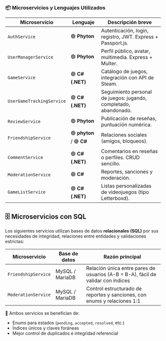 ### 📦 Microservicios y Lenguajes Utilizados

| Microservicio             | Lenguaje        | Descripción breve |
|---------------------------|-----------------|--------------------|
| `AuthService`             | 🟢 **Phyton**   | Autenticación, login, registro, JWT. Express + Passport.js. |
| `UserManagerService`      | 🟢 **Phyton**   | Perfil público, avatar, multimedia. Express + Multer. |
| `GameService`             | 🟣 **C# (.NET)** | Catálogo de juegos, integración con API de Steam. |
| `UserGameTrackingService` | 🟣 **C# (.NET)** | Seguimiento personal de juegos: jugando, completado, abandonado. |
| `ReviewService`           | 🟢 **Phyton**      | Publicación de reseñas, puntuación numérica. |
| `FriendshipService`       | 🟢 **phyton** / 🟣 **C#** | Relaciones sociales (amigos, bloqueos). |
| `CommentService`          | 🟣 **C# (.NET)** | Comentarios en reseñas o perfiles. CRUD sencillo. |
| `ModerationService`       | 🟣 **C#** | Reportes, sanciones y moderación. |
| `GameListService`         | 🟣 **C# (.NET)** | Listas personalizadas de videojuegos (tipo Letterboxd). |

## 🗄️ Microservicios con SQL

Los siguientes servicios utilizan bases de datos **relacionales (SQL)** por sus necesidades de integridad, relaciones entre entidades y validaciones estrictas:

| Microservicio         | Base de datos | Razón principal |
|------------------------|----------------|------------------|
| `FriendshipService`    | MySQL / MariaDB | Relación única entre pares de usuarios (A-B = B-A), fácil de validar con índices |
| `ModerationService`    | MySQL / MariaDB | Control estructurado de reportes y sanciones, con enums y relaciones 1:1 |

🧠 Ambos servicios se benefician de:
- Enums para estados (`pending`, `accepted`, `resolved`, etc.)
- Índices únicos y claves foráneas
- Mejor control de duplicados e integridad referencial

